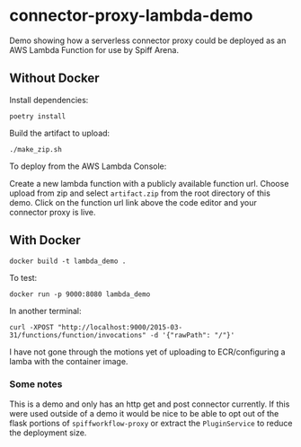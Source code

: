 # connector-proxy-lambda-demo

Demo showing how a serverless connector proxy could be deployed as an AWS Lambda Function for use by Spiff Arena.

## Without Docker

Install dependencies:

```
poetry install
```

Build the artifact to upload:

```
./make_zip.sh
```

To deploy from the AWS Lambda Console:

Create a new lambda function with a publicly available function url. Choose upload from zip and select `artifact.zip` from the root directory of this demo. Click on the function url link above the code editor and your connector proxy is live.

## With Docker

```
docker build -t lambda_demo .
```

To test:

```
docker run -p 9000:8080 lambda_demo
```

In another terminal:

```
curl -XPOST "http://localhost:9000/2015-03-31/functions/function/invocations" -d '{"rawPath": "/"}'
```

I have not gone through the motions yet of uploading to ECR/configuring a lamba with the container image.

### Some notes

This is a demo and only has an http get and post connector currently. If this were used outside of a demo it would be nice to be able to opt out of the flask portions of `spiffworkflow-proxy` or extract the `PluginService` to reduce the deployment size.
